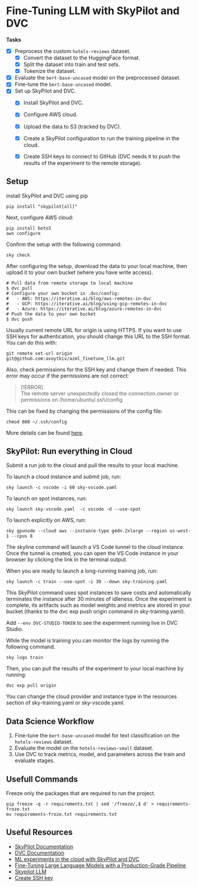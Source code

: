 # Fine-Tuning LLM with SkyPilot and DVC

**Tasks**
- [x] Preprocess the custom `hotels-reviews` dataset.
    - [x] Convert the dataset to the HuggingFace format.
    - [x] Split the dataset into train and test sets.
    - [x] Tokenize the dataset.
- [x] Evaluate the `bert-base-uncased` model on the preprocessed dataset.
- [x] Fine-tune the `bert-base-uncased` model.
- [x] Set up SkyPilot and DVC.
    - [x] Install SkyPilot and DVC.
    - [x] Configure AWS cloud.
    - [x] Upload the data to S3 (tracked by DVC).
    - [x] Create a SkyPilot configuration to run the training pipeline in the cloud.
    - [x] Create SSH keys to connect to GitHub (DVC needs it to push the results of the experiment to the remote storage).


## Setup

install SkyPilot and DVC using pip


```shell
pip install "skypilot[all]"
```

Next, configure AWS cloud:

```
pip install boto3
aws configure
```

Confirm the setup with the following command:
```shell
sky check
```

After configuring the setup, download the data to your local machine, then upload it to your own bucket (where you have write access).

```shell
# Pull data from remote storage to local machine
$ dvc pull
# Configure your own bucket in .dvc/config:
#   - AWS: https://iterative.ai/blog/aws-remotes-in-dvc
#   - GCP: https://iterative.ai/blog/using-gcp-remotes-in-dvc
#   - Azure: https://iterative.ai/blog/azure-remotes-in-dvc
# Push the data to your own bucket
$ dvc push
```

Usually current remote URL for origin is using HTTPS. If you want to use SSH keys for authentication, you should change this URL to the SSH format. You can do this with:

```shell
git remote set-url origin git@github.com:avoytkiv/azml_finetune_llm.git
```

Also, check permissions for the SSH key and change them if needed. This error may occur if the permissions are not correct:

>[!ERROR]   
>The remote server unexpectedly closed the connection.owner or permissions on /home/ubuntu/.ssh/config

This can be fixed by changing the permissions of the config file:

```shell
chmod 600 ~/.ssh/config
```

More details can be found [here](https://serverfault.com/questions/253313/ssh-returns-bad-owner-or-permissions-on-ssh-config).


## SkyPilot: Run everything in Cloud

Submit a run job to the cloud and pull the results to your local machine.

To launch a cloud instance and submit job, run:

```shell
sky launch -c vscode -i 60 sky-vscode.yaml
```

To launch on spot instances, run:

```shell
sky launch sky-vscode.yaml  -c vscode -d --use-spot
```

To launch explicitly on AWS, run:

```shell
sky gpunode --cloud aws --instance-type g4dn.2xlarge --region us-west-1 --cpus 8
```

The skyline command will launch a VS Code tunnel to the cloud instance. Once the tunnel is created, you can open the VS Code instance in your browser by clicking the link in the terminal output.

When you are ready to launch a long-running training job, run:

```shell
sky launch -c train --use-spot -i 30 --down sky-training.yaml
```

This SkyPilot command uses spot instances to save costs and automatically terminates the instance after 30 minutes of idleness. Once the experiment is complete, its artifacts such as model weights and metrics are stored in your bucket (thanks to the dvc exp push origin command in sky-training.yaml).

Add `--env DVC-STUDIO-TOKEN` to see the experiment running live in DVC Studio.

While the model is training you can monitor the logs by running the following command.

```shell
sky logs train
```

Then, you can pull the results of the experiment to your local machine by running:
    
```shell
dvc exp pull origin
```

You can change the cloud provider and instance type in the resources section of sky-training.yaml or sky-vscode.yaml.

## Data Science Workflow

1. Fine-tune the `bert-base-uncased` model for text classification on the `hotels-reviews` dataset.
2. Evaluate the model on the `hotels-reviews-small` dataset.
3. Use DVC to track metrics, model, and parameters across the train and evaluate stages.

## Usefull Commands

Freeze only the packages that are required to run the project.

```shell
pip freeze -q -r requirements.txt | sed '/freeze/,$ d' > requirements-froze.txt
mv requirements-froze.txt requirements.txt
```

## Useful Resources
- [SkyPilot Documentation](https://skypilot-dev.readthedocs.io/en/latest/)
- [DVC Documentation](https://dvc.org/doc)
- [ML experiments in the cloud with SkyPilot and DVC](https://alex000kim.com/tech/2023-08-10-ml-experiments-in-cloud-skypilot-dvc/)
- [Fine-Tuning Large Language Models with a Production-Grade Pipeline](https://iterative.ai/blog/finetune-llm-pipeline-dvc-skypilot)
- [Skypilot LLM](https://github.com/skypilot-org/skypilot/tree/master/llm)
- [Create SSH key](https://docs.github.com/en/authentication/connecting-to-github-with-ssh/generating-a-new-ssh-key-and-adding-it-to-the-ssh-agent)

